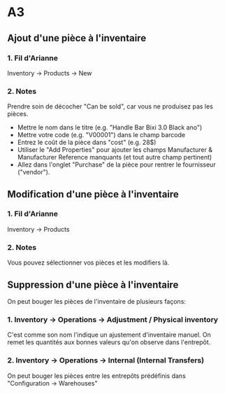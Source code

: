 # A3

## Ajout d'une pièce à l'inventaire

### 1. Fil d'Arianne
Inventory -> Products -> New
### 2. Notes
Prendre soin de décocher "Can be sold", car vous ne produisez pas les pièces.

- Mettre le nom dans le titre (e.g. "Handle Bar Bixi 3.0 Black ano")
- Mettre votre code (e.g. "V00001") dans le champ barcode
- Entrez le coût de la pièce dans "cost" (e.g. 28$)
- Utiliser le "Add Properties" pour ajouter les champs Manufacturer & Manufacturer Reference manquants (et tout autre champ pertinent)
- Allez dans l'onglet "Purchase" de la pièce pour rentrer le fournisseur ("vendor").


## Modification d'une pièce à l'inventaire

### 1. Fil d'Arianne
Inventory -> Products 

### 2. Notes
Vous pouvez sélectionner vos pièces et les modifiers là.

## Suppression d'une pièce à l'inventaire
On peut bouger les pièces de l'inventaire de plusieurs façons:

### 1. Inventory -> Operations -> Adjustment / Physical inventory

C'est comme son nom l'indique un ajustement d'inventaire manuel. On remet les quantités aux bonnes valeurs
qu'on observe dans l'entrepôt.

### 2. Inventory -> Operations -> Internal (Internal Transfers)

On peut bouger les pièces entre les entrepôts prédéfinis dans "Configuration -> Warehouses"